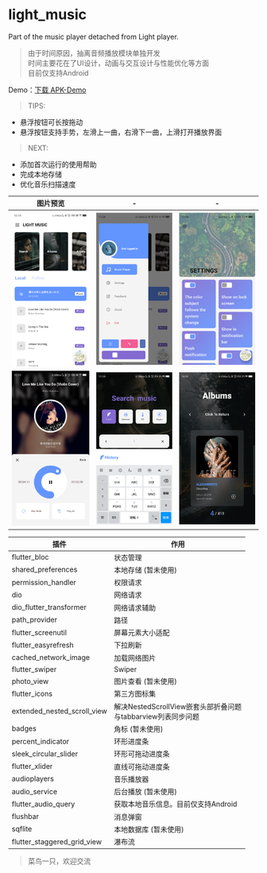 # light_music

Part of the music player detached from Light player.

>由于时间原因，抽离音频播放模块单独开发  
>时间主要花在了UI设计，动画与交互设计与性能优化等方面  
>目前仅支持Android

Demo：[下载 APK-Demo](preview/light_music.apk)

>TIPS:

* 悬浮按钮可长按拖动
* 悬浮按钮支持手势，左滑上一曲，右滑下一曲，上滑打开播放界面

>NEXT:

* 添加首次运行的使用帮助
* 完成本地存储
* 优化音乐扫描速度

图片预览 | - | - |
-|-|-
![s1](preview/s1.png)|![s2](preview/s2.png)|![s3](preview/s3.png)
![s4](preview/s4.png)|![s5](preview/s5.png)|![s6](preview/s6.png)

插件 | 作用 |
-----|-----
flutter_bloc|状态管理
shared_preferences|本地存储 (暂未使用)
permission_handler|权限请求
dio|网络请求
dio_flutter_transformer|网络请求辅助
path_provider|路径
flutter_screenutil|屏幕元素大小适配
flutter_easyrefresh|下拉刷新
cached_network_image|加载网络图片
flutter_swiper|Swiper
photo_view|图片查看 (暂未使用)
flutter_icons|第三方图标集
extended_nested_scroll_view|解决NestedScrollView嵌套头部折叠问题</br>与tabbarview列表同步问题
badges|角标 (暂未使用)
percent_indicator|环形进度条
sleek_circular_slider|环形可拖动进度条
flutter_xlider|直线可拖动进度条
audioplayers|音乐播放器
audio_service|后台播放 (暂未使用)
flutter_audio_query|获取本地音乐信息。目前仅支持Android
flushbar|消息弹窗
sqflite|本地数据库 (暂未使用)
flutter_staggered_grid_view|瀑布流

>菜鸟一只，欢迎交流
